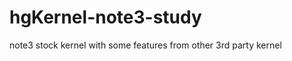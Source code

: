 hgKernel-note3-study
====================

note3 stock kernel with some features from other 3rd party kernel
